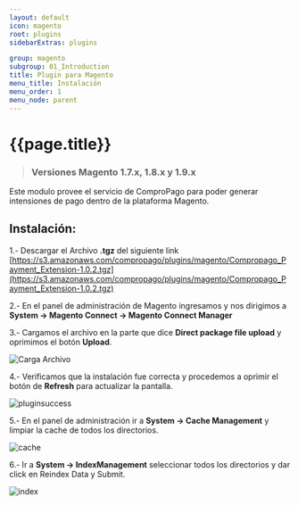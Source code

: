 ```yaml
---
layout: default
icon: magento
root: plugins
sidebarExtras: plugins

group: magento
subgroup: 01_Introduction
title: Plugin para Magento
menu_title: Instalación
menu_order: 1
menu_node: parent
---
```


# {{page.title}}


> ### Versiones Magento 1.7.x, 1.8.x y 1.9.x

Este modulo provee el servicio de ComproPago para poder generar intensiones de pago dentro de la plataforma Magento.


## Instalación:

1.- Descargar el Archivo **.tgz** del siguiente link [https://s3.amazonaws.com/compropago/plugins/magento/Compropago_Payment_Extension-1.0.2.tgz](https://s3.amazonaws.com/compropago/plugins/magento/Compropago_Payment_Extension-1.0.2.tgz)

2.- En el panel de administración de Magento ingresamos y nos dirigimos a **System -> Magento Connect -> Magento Connect Manager** 

3.- Cargamos el archivo en la parte que dice **Direct package file upload** y oprimimos el botón **Upload**.

![Carga Archivo](https://cloud.githubusercontent.com/assets/1311937/11578093/02a4da92-99e8-11e5-8ce9-40a54eb3d0af.png)

4.- Verificamos que la instalación fue correcta y procedemos a oprimir el botón de **Refresh** para actualizar la pantalla.

![pluginsuccess](https://cloud.githubusercontent.com/assets/1311937/11578179/acc31ab6-99e8-11e5-8113-a0dbed22dda3.png)

5.- En el panel de administración ir a **System -> Cache Management** y limpiar la cache de todos los directorios. 

![cache](https://cloud.githubusercontent.com/assets/1311937/11644976/3f863196-9d16-11e5-9068-03120e99720c.png)<br />

6.- Ir a **System -> IndexManagement** seleccionar todos los directorios y dar click en Reindex Data y Submit.

![index](https://cloud.githubusercontent.com/assets/1311937/11644989/4fdfb65c-9d16-11e5-9a3b-51e812c1c01a.png)

